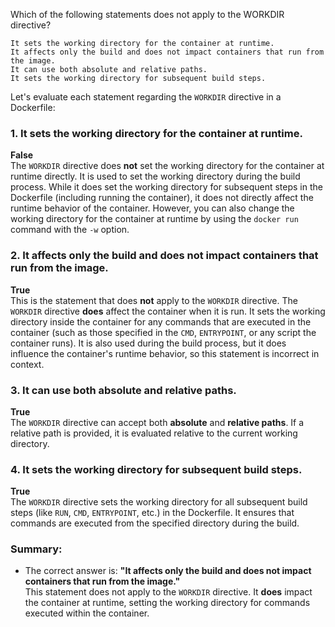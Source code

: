 Which of the following statements does not apply to the WORKDIR directive?
```
It sets the working directory for the container at runtime.
It affects only the build and does not impact containers that run from the image.
It can use both absolute and relative paths.
It sets the working directory for subsequent build steps.
```

Let's evaluate each statement regarding the `WORKDIR` directive in a Dockerfile:

### 1. **It sets the working directory for the container at runtime.**

**False**  
The `WORKDIR` directive does **not** set the working directory for the container at runtime directly. It is used to set the working directory during the build process. While it does set the working directory for subsequent steps in the Dockerfile (including running the container), it does not directly affect the runtime behavior of the container. However, you can also change the working directory for the container at runtime by using the `docker run` command with the `-w` option.

### 2. **It affects only the build and does not impact containers that run from the image.**

**True**  
This is the statement that does **not** apply to the `WORKDIR` directive. The `WORKDIR` directive **does** affect the container when it is run. It sets the working directory inside the container for any commands that are executed in the container (such as those specified in the `CMD`, `ENTRYPOINT`, or any script the container runs). It is also used during the build process, but it does influence the container's runtime behavior, so this statement is incorrect in context.

### 3. **It can use both absolute and relative paths.**

**True**  
The `WORKDIR` directive can accept both **absolute** and **relative paths**. If a relative path is provided, it is evaluated relative to the current working directory.

### 4. **It sets the working directory for subsequent build steps.**

**True**  
The `WORKDIR` directive sets the working directory for all subsequent build steps (like `RUN`, `CMD`, `ENTRYPOINT`, etc.) in the Dockerfile. It ensures that commands are executed from the specified directory during the build.

### Summary:
- The correct answer is: **"It affects only the build and does not impact containers that run from the image."**  
  This statement does not apply to the `WORKDIR` directive. It **does** impact the container at runtime, setting the working directory for commands executed within the container.
